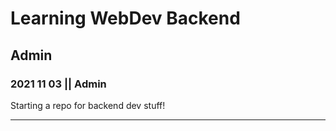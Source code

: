 # Learning WebDev Backend

## Admin 

### 2021 11 03 || Admin

Starting a repo for backend dev stuff!    

-----------------------------------------------------------------------------
